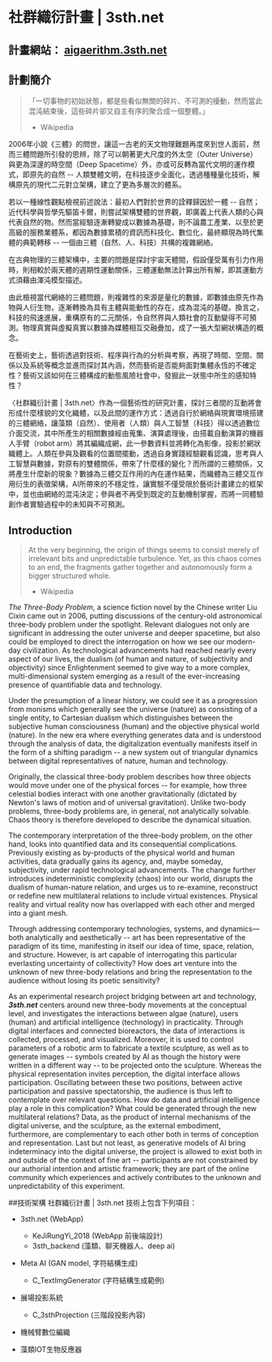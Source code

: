 # 社群織衍計畫 | 3sth.net
## 計畫網站： [aigaerithm.3sth.net](https://aigaerithm.3sth.net)
## 計劃簡介
>「一切事物的初始狀態，都是些看似無關的碎片、不可測的擾動，然而當此混沌結束後，這些碎片卻又自主有序的聚合成一個整體。」
> - Wikipedia
 
2006年小說《三體》的問世，讓這一古老的天文物理難題再度來到世人面前，然而三體問題所引發的思辨，除了可以朝著更大尺度的外太空（Outer Universe）與更為深邃的時空間（Deep Spacetime）外，亦或可反轉為當代文明的運作模式，即原先的自然 -- 人類雙體文明，在科技逐步全面化，透過種種量化技術，解構原先的現代二元對立架構，建立了更為多層次的體系。

 
若以一種線性觀點檢視前述說法：最初人們對於世界的詮釋歸因於一體 -- 自然；近代科學與哲學先驅笛卡爾，則嘗試架構雙體的世界觀，即廣義上代表人類的心與代表自然的物。然而當經驗逐漸轉變成以數據為基礎，則不論農工產業、以至於更高級的服務業體系，都因為數據累積的資訊而科技化、數位化，最終顯現為時代集體的典範轉移 -- 一個由三體（自然、人、科技）共構的複雜網絡。
 
在古典物理的三體架構中，主要的問題是探討宇宙天體間，假設僅受萬有引力作用時，則相較於兩天體的週期性運動關係，三體運動無法計算出所有解，即其運動方式須藉由渾沌模型描述。

由此檢視當代網絡的三體問題，則複雜性的來源是量化的數據，即數據由原先作為物與人衍生物，逐漸轉換為具有主體與能動性的存在，成為混沌的基礎。換言之，科技的飛速進展，重構原有的二元關係，令自然界與人類社會的互動變得不可預測。物理真實與虛擬真實以數據為媒體相互交融疊加，成了一張大型網狀構造的概念。

在藝術史上，藝術透過對技術、程序與行為的分析與考察，再現了時間、空間、關係以及系統等概念並進而探討其內涵，然而藝術是否能夠面對集體永恆的不確定性？藝術又該如何在三體構成的動態風險社會中，發掘此一狀態中所生的感知特性？
 
〈社群織衍計畫 | 3sth.net〉作為一個藝術性的研究計畫，探討三者間的互動將會形成什麼樣貌的文化織體，以及此間的運作方式：透過自行於網絡與現實環境搭建的三體網絡，讓藻類（自然）、使用者（人類）與人工智慧（科技）得以透過數位介面交流，其中所產生的相關數據經由蒐集、演算處理後，由搭載自動演算的機器人手臂（robot arm）將其編織成網，此一參數資料並將轉化為影像，投影於網狀織體上。人類在參與及觀看的位置間擺動，透過自身實踐經驗觀看認識，思考與人工智慧與數據，對原有的雙體關係，帶來了什麼樣的變化？而所謂的三體關係，又將產生什麼新的現象？數據為三體交互作用的內在運作結果，而織體為三體交互作用衍生的表徵架構，AI所帶來的不穩定性，讓實驗不僅受限於藝術計畫建立的框架中，並也由網絡的混沌決定；參與者不再受到既定的互動機制掌握，而將一同體驗創作者實驗過程中的未知與不可預測。

## Introduction
> At the very beginning, the origin of things seems to consist merely of irrelevant bits and unpredictable turbulence. Yet, as this chaos comes to an end, the fragments gather together and autonomously form a bigger structured whole. 
> - Wikipedia

*The Three-Body Problem*, a science fiction novel by the Chinese writer Liu Cixin came out in 2006, putting discussions of the century-old astronomical three-body problem under the spotlight. Relevant dialogues not only are significant in addressing the outer universe and deeper spacetime, but also could be employed to direct the interrogation on how we see our modern-day civilization. As technological advancements had reached nearly every aspect of our lives, the dualism (of human and nature, of subjectivity and objectivity) since Enlightenment seemed to give way to a more complex, multi-dimensional system emerging as a result of the ever-increasing presence of quantifiable data and technology.

Under the presumption of a linear history, we could see it as a progression from monisms which generally see the universe (nature) as consisting of a single entity, to Cartesian dualism which distinguishes between the subjective human consciousness (human) and the objective physical world (nature). In the new era where everything generates data and is understood through the analysis of data, the digitalization eventually manifests itself in the form of a shifting paradigm -- a new system out of triangular dynamics between digital representatives of nature, human and technology. 


Originally, the classical three-body problem describes how three objects would move under one of the physical forces -- for example, how three celestial bodies interact with one another gravitationally (dictated by Newton's laws of motion and of universal gravitation). Unlike two-body problems, three-body problems are, in general, not analytically solvable. Chaos theory is therefore developed to describe the dynamical situation. 

The contemporary interpretation of the three-body problem, on the other hand, looks into quantified data and its consequential complications. Previously existing as by-products of the physical world and human activities, data gradually gains its agency, and, maybe someday, subjectivity, under rapid technological advancements. The change further introduces indeterministic complexity (chaos) into our world, disrupts the dualism of human-nature relation, and urges us to re-examine, reconstruct or redefine new multilateral relations to include virtual existences. Physical reality and virtual reality now has overlapped with each other and merged into a giant mesh. 


Through addressing contemporary technologies, systems, and dynamics— both analytically and aesthetically -- art has been representative of the paradigm of its time, manifesting in itself our idea of time, space, relation, and structure. However, is art capable of interrogating this particular everlasting uncertainty of collectivity? How does art venture into the unknown of new three-body relations and bring the representation to the audience without losing its poetic sensitivity?  


As an experimental research project bridging between art and technology, _**3sth.net**_ centers around new three-body movements at the conceptual level, and investigates the interactions between algae (nature), users (human) and artificial intelligence (technology) in practicality. Through digital interfaces and connected bioreactors, the data of interactions is collected, processed, and visualized. Moreover, it is used to control parameters of a robotic arm to fabricate a textile sculpture, as well as to generate images -- symbols created by AI as though the history were written in a different way -- to be projected onto the sculpture. Whereas the physical representation invites perception, the digital interface allows participation. Oscillating between these two positions, between active participation and passive spectatorship, the audience is thus left to contemplate over relevant questions. How do data and artificial intelligence play a role in this complication? What could be generated through the new multilateral relations? Data, as the product of internal mechanisms of the digital universe, and the sculpture, as the external embodiment, furthermore, are complementary to each other both in terms of conception and representation. Last but not least, as generative models of AI bring indeterminacy into the digital universe, the project is allowed to exist both in and outside of the context of fine art -- participants are not constrained by our authorial intention and artistic framework; they are part of the online community which experiences and actively contributes to the unknown and unpredictability of this experiment.

##技術架構
社群織衍計畫 | 3sth.net 技術上包含下列項目：

- 3sth.net (WebApp)
  - KeJiRungYi_2018 (WebApp 前後端設計)
  - 3sth_backend (藻類、聊天機器人、deep ai)
  
- Meta AI (GAN model, 字符結構生成)
  - C_TextImgGenerator (字符結構生成範例)

- 展場投影系統
  - C_3sthProjection (三階段投影內容) 
  
- 機械臂數位編織

- 藻類IOT生物反應器
  

 

